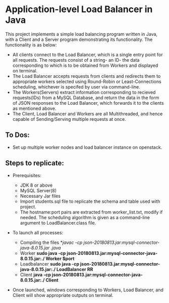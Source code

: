 # Application-level Load Balancer in Java #
This project implements a simple load balancing program written in Java, with a Client and a Server program demonstrating its functionality. The functionality is as below:
* All clients connect to the Load Balancer, which is a single entry point for all requests. The requests consist of a string- an ID- the data corresponding to which is to be obtained from Workers and displayed on terminal.
* The Load Balancer accepts requests from clients and redirects them to appropriate workers selected using Round-Robin or Least-Connections scheduling, whichever is specifed by user via command-line.
* The Workers(Servers) extract information corresponding to recieved requests(IDs) from a MySQL Database, and return the data in the form of JSON responses to the Load Balancer, which forwards it to the clients as mentioned above.
* The Client, Load Balancer and Workers are all Multithreaded, and hence capable of Sending/Serving multiple requests at once.

## To Dos: ##
* Set up multiple worker nodes and load balancer instance on openstack.
## Steps to replicate: ##
* Prerequisites:
  * JDK 8 or above
  * MySQL Server(8)
  * Necessary Jar files
  * Import students.sql file to replicate the schema and table used with project.
  * The hostname:port pairs are extracted from worker_list.txt, modify if needed. The scheduling algorithm is given as a command-line argument to LoadBalancer.class file.
* To launch all processes:
   * Compiling the files **javac -cp json-20180813.jar:mysql-connector-java-8.0.15.jar *.java**
   * Worker **sudo java -cp json-20180813.jar:mysql-connector-java-8.0.15.jar:./ Worker $port**
   * Loadbalancer **sudo java -cp json-20180813.jar:mysql-connector-java-8.0.15.jar:./ LoadBalancer RR**
   * Client **java -cp json-20180813.jar:mysql-connector-java-8.0.15.jar:./ Client**

* Once launched, windows corresponding to Workers, Load Balancer, and Client will show appropriate outputs on terminal.

